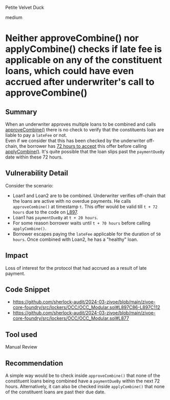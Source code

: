 Petite Velvet Duck

medium

# Neither approveCombine() nor applyCombine() checks if late fee is applicable on any of the constituent loans, which could have even accrued after underwriter's call to approveCombine()

## Summary
When an underwriter approves multiple loans to be combined and calls [approveCombine()](https://github.com/sherlock-audit/2024-03-zivoe/blob/main/zivoe-core-foundry/src/lockers/OCC/OCC_Modular.sol#L877) there is no check to verify that the constituents loan are liable to pay a `lateFee` or not. <br>
Even if we consider that this has been checked by the underwriter off-chain, the borrower has [72 hours to accept](https://github.com/sherlock-audit/2024-03-zivoe/blob/main/zivoe-core-foundry/src/lockers/OCC/OCC_Modular.sol#L897C86-L897C112) this offer before calling [applyCombine()](https://github.com/sherlock-audit/2024-03-zivoe/blob/main/zivoe-core-foundry/src/lockers/OCC/OCC_Modular.sol#L742). It's quite possible that the loan slips past the `paymentDueBy` date within these 72 hours.

## Vulnerability Detail
Consider the scenario:
- Loan1 and Loan2 are to be combined. Underwriter verifies off-chain that the loans are active with no overdue payments. He calls `approveCombine()` at timestamp `t`. This offer would be valid till `t + 72 hours` due to the code on [L897](https://github.com/sherlock-audit/2024-03-zivoe/blob/main/zivoe-core-foundry/src/lockers/OCC/OCC_Modular.sol#L897C86-L897C112).
- Loan1 has `paymentDueBy` at `t + 20 hours`.
- For some reason borrower waits until `t + 70 hours` before calling `applyCombine()`. 
- Borrower escapes paying the `lateFee` applicable for the duration of `50 hours`. Once combined with Loan2, he has a "healthy" loan.

## Impact
Loss of interest for the protocol that had accrued as a result of late payment.

## Code Snippet
- https://github.com/sherlock-audit/2024-03-zivoe/blob/main/zivoe-core-foundry/src/lockers/OCC/OCC_Modular.sol#L897C86-L897C112
- https://github.com/sherlock-audit/2024-03-zivoe/blob/main/zivoe-core-foundry/src/lockers/OCC/OCC_Modular.sol#L877

## Tool used
Manual Review

## Recommendation
A simple way would be to check inside `approveCombine()` that none of the constituent loans being combined have a `paymentDueBy` within the next 72 hours. Alternatively, it can also be checked inside `applyCombine()` that none of the constituent loans are past their due date.